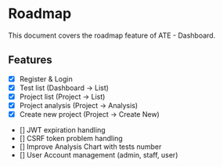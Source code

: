 # Roadmap
This document covers the roadmap feature of ATE - Dashboard.
## Features
- [X] Register & Login
- [X] Test list (Dashboard -> List)
- [X] Project list (Project -> List)
- [X] Project analysis (Project -> Analysis)
- [X] Create new project (Project -> Create New)
- [] JWT expiration handling
- [] CSRF token problem handling
- [] Improve Analysis Chart with tests number  
- [] User Account management (admin, staff, user)